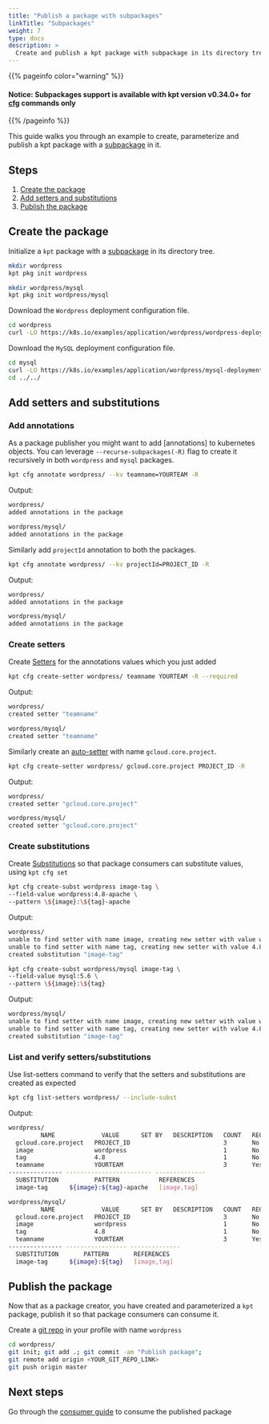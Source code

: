 ```yaml
---
title: "Publish a package with subpackages"
linkTitle: "Subpackages"
weight: 7
type: docs
description: >
  Create and publish a kpt package with subpackage in its directory tree
---
```


{{% pageinfo color="warning" %}}

#### Notice: Subpackages support is available with kpt version v0.34.0+ for [cfg] commands only

{{% /pageinfo %}}

This guide walks you through an example to create, parameterize and publish a
kpt package with a [subpackage] in it.

## Steps

1. [Create the package](#create-the-package)
2. [Add setters and substitutions](#add-setters-and-substitutions)
3. [Publish the package](#publish-the-package)

## Create the package

Initialize a `kpt` package with a [subpackage] in its directory tree.

```sh
mkdir wordpress
kpt pkg init wordpress

mkdir wordpress/mysql
kpt pkg init wordpress/mysql
```

Download the `Wordpress` deployment configuration file.

```sh
cd wordpress
curl -LO https://k8s.io/examples/application/wordpress/wordpress-deployment.yaml
```

Download the `MySQL` deployment configuration file.

```sh
cd mysql
curl -LO https://k8s.io/examples/application/wordpress/mysql-deployment.yaml
cd ../../
```

## Add setters and substitutions

### Add annotations

As a package publisher you might want to add [annotations] to kubernetes objects.
You can leverage `--recurse-subpackages(-R)` flag to create it recursively in both
`wordpress` and `mysql` packages.

```sh
kpt cfg annotate wordpress/ --kv teamname=YOURTEAM -R
```

Output:

```sh
wordpress/
added annotations in the package

wordpress/mysql/
added annotations in the package
```

Similarly add `projectId` annotation to both the packages.

```sh
kpt cfg annotate wordpress/ --kv projectId=PROJECT_ID -R
```

Output:

```sh
wordpress/
added annotations in the package

wordpress/mysql/
added annotations in the package
```

### Create setters

Create [Setters] for the annotations values which you just added

```sh
kpt cfg create-setter wordpress/ teamname YOURTEAM -R --required
```

Output:

```sh
wordpress/
created setter "teamname"

wordpress/mysql/
created setter "teamname"
```

Similarly create an [auto-setter] with name `gcloud.core.project`.

```sh
kpt cfg create-setter wordpress/ gcloud.core.project PROJECT_ID -R
```

Output:

```sh
wordpress/
created setter "gcloud.core.project"

wordpress/mysql/
created setter "gcloud.core.project"
```

### Create substitutions

Create [Substitutions] so that package consumers can substitute values,
using `kpt cfg set`

```sh
kpt cfg create-subst wordpress image-tag \
--field-value wordpress:4.8-apache \
--pattern \${image}:\${tag}-apache
```

Output:

```sh
wordpress/
unable to find setter with name image, creating new setter with value wordpress
unable to find setter with name tag, creating new setter with value 4.8
created substitution "image-tag"
```

```sh
kpt cfg create-subst wordpress/mysql image-tag \
--field-value mysql:5.6 \
--pattern \${image}:\${tag}
```

Output:

```sh
wordpress/mysql/
unable to find setter with name image, creating new setter with value wordpress
unable to find setter with name tag, creating new setter with value 4.8
created substitution "image-tag"
```

### List and verify setters/substitutions

Use list-setters command to verify that the setters and substitutions are created as expected

```sh
kpt cfg list-setters wordpress/ --include-subst
```

Output:

```sh
wordpress/
         NAME             VALUE      SET BY   DESCRIPTION   COUNT   REQUIRED
  gcloud.core.project   PROJECT_ID                          3       No
  image                 wordpress                           1       No
  tag                   4.8                                 1       No
  teamname              YOURTEAM                            3       Yes
--------------- ------------------------ --------------
  SUBSTITUTION          PATTERN           REFERENCES
  image-tag      ${image}:${tag}-apache   [image,tag]

wordpress/mysql/
         NAME             VALUE      SET BY   DESCRIPTION   COUNT   REQUIRED
  gcloud.core.project   PROJECT_ID                          3       No
  image                 wordpress                           1       No
  tag                   4.8                                 1       No
  teamname              YOURTEAM                            3       Yes
--------------- ----------------- --------------
  SUBSTITUTION       PATTERN       REFERENCES
  image-tag      ${image}:${tag}   [image,tag]
```

## Publish the package

Now that as a package creator, you have created and parameterized a `kpt` package,
publish it so that package consumers can consume it.

Create a [git repo] in your profile with name `wordpress`

```sh
cd wordpress/
git init; git add .; git commit -am "Publish package";
git remote add origin <YOUR_GIT_REPO_LINK>
git push origin master
```

## Next steps

Go through the [consumer guide] to consume the published package

[kpt pkg get]: ../../..//reference/pkg/get/
[substitutions]: https://googlecontainertools.github.io/kpt/guides/producer/substitutions/
[git repo]: https://docs.github.com/en/enterprise/2.13/user/articles/creating-a-new-repository
[set]: https://googlecontainertools.github.io/kpt/guides/consumer/set/
[setters]: https://googlecontainertools.github.io/kpt/guides/producer/setters/
[auto-setter]: https://googlecontainertools.github.io/kpt/guides/producer/setters/#auto-setters
[cfg]: https://googlecontainertools.github.io/kpt/reference/cfg/
[subpackage]: https://googlecontainertools.github.io/kpt/concepts/packaging/#subpackages
[consumer guide]: https://googlecontainertools.github.io/kpt/guides/producer/subpackages/
